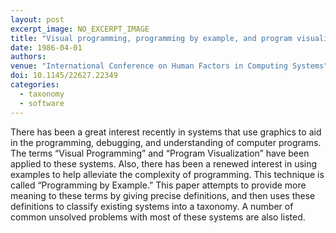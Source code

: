 ```yaml
---
layout: post
excerpt_image: NO_EXCERPT_IMAGE
title: "Visual programming, programming by example, and program visualization: a taxonomy"
date: 1986-04-01
authors: 
venue: "International Conference on Human Factors in Computing Systems"
doi: 10.1145/22627.22349
categories:
  - taxonomy
  - software
---
```

There has been a great interest recently in systems that use graphics to aid in the programming, debugging, and understanding of computer programs. The terms “Visual Programming” and “Program Visualization” have been applied to these systems. Also, there has been a renewed interest in using examples to help alleviate the complexity of programming. This technique is called “Programming by Example.” This paper attempts to provide more meaning to these terms by giving precise definitions, and then uses these definitions to classify existing systems into a taxonomy. A number of common unsolved problems with most of these systems are also listed.
